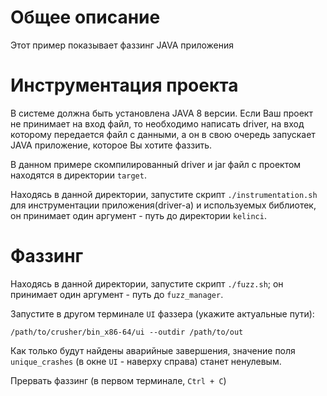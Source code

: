 # Общее описание

Этот пример показывает фаззинг JAVA приложения

# Инструментация проекта
В системе должна быть установлена JAVA 8 версии. Если Ваш проект не принимает на вход файл, то необходимо написать driver, 
на вход которому передается файл с данными, а он в свою очередь запускает JAVA приложение, которое Вы хотите фаззить.

В данном примере скомпилированный driver и jar файл с проектом находятся в директории `target`.

Находясь в данной директории, запустите скрипт `./instrumentation.sh` для инструментации приложения(driver-а) и используемых библиотек,
он принимает один аргумент - путь до директории `kelinci`.    

# Фаззинг

Находясь в данной директории, запустите скрипт `./fuzz.sh`;
он принимает один аргумент - путь до `fuzz_manager`.

Запустите в другом терминале `UI` фаззера (укажите актуальные пути):
```shell
/path/to/crusher/bin_x86-64/ui --outdir /path/to/out
```

Как только будут найдены аварийные завершения, значение поля `unique_crashes` (в окне `UI` - наверху справа) станет ненулевым.

Прервать фаззинг (в первом терминале, `Ctrl + С`)

